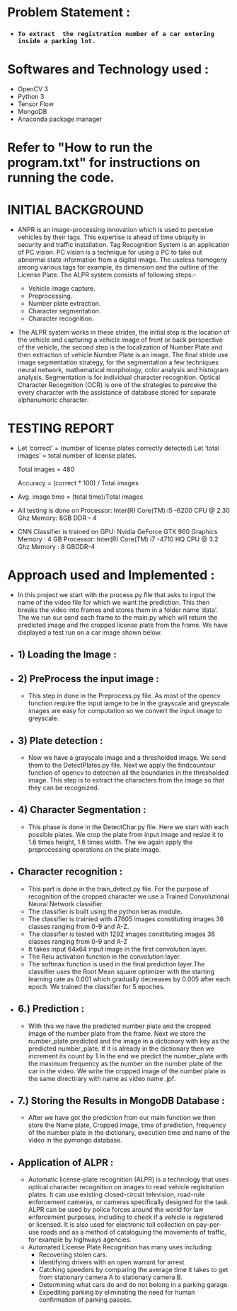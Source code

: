 # **Problem Statement :**
- ### `To extract  the registration number of a car entering inside a parking lot.`

# **Softwares and Technology used :**
- OpenCV 3
- Python 3
- Tensor Flow
- MongoDB
- Anaconda package manager

# Refer to "How to run the program.txt" for instructions on running the code.

# INITIAL BACKGROUND

- ANPR is an image-processing innovation which is used to perceive vehicles by their tags. This expertise is ahead of time ubiquity in security and traffic installation. Tag Recognition System is an application of PC vision. PC vision is a technique for using a PC to take out abnormal state information from a digital image. The useless homogeny among various tags for example, its dimension and the outline of the License Plate. The ALPR system consists of following steps:-
  - Vehicle image capture.
  - Preprocessing.
  - Number plate extraction.
  - Character segmentation.
  - Character recognition.





- The ALPR system works in these strides, the initial step is the location of the vehicle and capturing a vehicle image of front or back perspective of the vehicle, the second step is the localization of Number Plate and then extraction of vehicle Number Plate is an image. The final stride use image segmentation strategy, for the segmentation a few techniques neural network, mathematical morphology, color analysis and histogram analysis. Segmentation is for individual character recognition. Optical Character Recognition (OCR) is one of the strategies to perceive the every character with the assistance of database stored for separate alphanumeric character.

# TESTING REPORT

- Let  ‘correct’  =  (number of license plates correctly detected)
	Let  ‘total images’ = total number of license plates.

	Total images = 480

	Accuracy = (correct * 100) / Total images
- Avg. image time = (total time)/Total images
- All testing is done on  Processor: Inter(R) Core(TM)
i5 -6200 CPU @ 2.30 Ghz
Memory: 8GB DDR - 4
- CNN Classifier is trained on GPU: Nvidia GeForce GTX 960
Graphics Memory : 4 GB
Processor: Inter(R) Core(TM)  i7 -4710 HQ CPU @ 3.2 Ghz
Memory : 8 GBDDR-4

# **Approach used and Implemented :**

- In this project we start with the process.py file that asks to input  the name of the video file for which we want the prediction.
This then breaks the video into frames and stores them in a folder name ‘data’.
The we run our send each frame to the main.py which will return the predicted image and the cropped license plate from the frame.
We have displayed a test run on a car image shown below.

- ## 1) Loading the Image :
- ## 2) PreProcess the input image :
  - This step in done in the Preprocess.py file.
	As most of the opencv function require the input iamge to be in the grayscale and greyscale images are easy for computation so we convert the input image to greyscale.
- ## 3) Plate detection :
  - Now we have a grayscale image and a thresholded image. We send them to the DetectPlates.py file. Next we apply the findcountour function of opencv to detection all the boundaries in the thresholded image. This step is to extract the characters from the image so that they can be recognized.
- ## 4) Character Segmentation :
	- This phase is done in the DetectChar.py file.
	Here we start with each possible plates.
	We crop the plate from input image and resize it to 1.6 times height, 1.6 times width. The we again apply the preprocessing operations on the plate image.
- ## Character recognition :
	- This part is done in the train_detect.py file.
  For the purpose of recognition of the cropped character we use a Trained Convolutional Neural Network classifier.
  - The classifier is built using the python keras module.
  - The classifier is trainied with 47605 images constituting images 36 classes ranging from 0-9 and A-Z.
  - The classifier is tested with 1292 images constituting images 36 classes ranging from 0-9 and A-Z
  - It takes input 64x64 input image in the first convolution layer.
  - The Relu activation function in the convolution layer.
  - The softmax function is used in the final prediction layer.The classifier uses the Root Mean square optimizer with the starting learning rate as 0.001 which gradually decreases by 0.005 after each epoch. We trained the classifier for 5 epoches.

- ## 6.) Prediction :
	- With this we have the predicted number plate and the cropped image of the number plate from the frame. Next we store the number_plate predicted and the image  in a dictionary with key as the predicted number_plate. If it is already in the dictionary then we increment its count by 1.In the end we predict the number_plate with the maximum frequency as the number on the number plate of the car in the video. We write the cropped image of the number plate in the same directirary with name as video name .jpf.
- ## 7.) Storing the Results in MongoDB Database :
  - After we have got the prediction from our main function we then store the Name plate, Cropped image, time of prediction, frequency of the number plate in the dictionary, execution time and name of the video in the pymongo database.
- ## Application of ALPR :
  - Automatic license-plate recognition (ALPR) is a technology that uses optical character recognition on images to read vehicle registration plates. It can use existing closed-circuit television, road-rule enforcement cameras, or cameras specifically designed for the task. ALPR can be used by police forces around the world for law enforcement purposes, including to check if a vehicle is registered or licensed. It is also used for electronic toll collection on pay-per-use roads and as a method of cataloguing the movements of traffic, for example by highways agencies.
  - Automated License Plate Recognition has many uses including:
    - Recovering stolen cars.
    - Identifying drivers with an open warrant for arrest.
    - Catching speeders by comparing the average time it takes to get from stationary camera A to stationary camera B.
    - Determining what cars do and do not belong in a parking garage.
    - Expediting parking by eliminating the need for human confirmation of parking passes.
